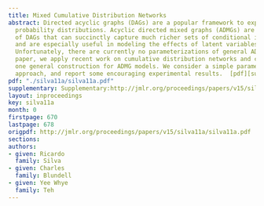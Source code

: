 ```yaml
---
title: Mixed Cumulative Distribution Networks
abstract: Directed acyclic graphs (DAGs) are a popular framework to express multivariate
  probability distributions. Acyclic directed mixed graphs (ADMGs) are generalizations
  of DAGs that can succinctly capture much richer sets of conditional independencies,
  and are especially useful in modeling the effects of latent variables implicitly.
  Unfortunately, there are currently no parameterizations of general ADMGs. In this
  paper, we apply recent work on cumulative distribution networks and copulas to propose
  one general construction for ADMG models. We consider a simple parameter estimation
  approach, and report some encouraging experimental results.  [pdf][supplementary]
pdf: "./silva11a/silva11a.pdf"
supplementary: Supplementary:http://jmlr.org/proceedings/papers/v15/silva11a/silva11aSupple.pdf
layout: inproceedings
key: silva11a
month: 0
firstpage: 670
lastpage: 678
origpdf: http://jmlr.org/proceedings/papers/v15/silva11a/silva11a.pdf
sections: 
authors:
- given: Ricardo
  family: Silva
- given: Charles
  family: Blundell
- given: Yee Whye
  family: Teh
---
```

